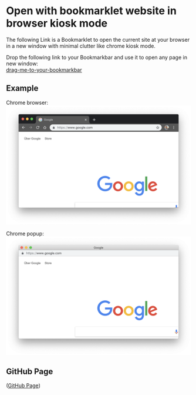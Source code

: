 # Open with bookmarklet website in browser kiosk mode

The following Link is a Bookmarklet to open the current site at your browser in a new window with minimal clutter like chrome kiosk mode.  

Drop the following link to your Bookmarkbar and use it to open any page in new window:  
[drag-me-to-your-bookmarkbar](javascript:(function()%7Bwindow.open(window.location.href%2C%20'_blank'%2C%20'toolbar%3D0%2Clocation%3D0%2Cmenubar%3D0')%7D)())

## Example

Chrome browser:
![before](img/preview-1.png "before")

Chrome popup:
![after](img/preview-2.png "after")

## GitHub Page

([GitHub Page](https://schobner.github.io/browser-kisok-mode/))
